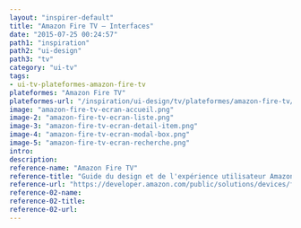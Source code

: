 ```yaml
---
layout: "inspirer-default"
title: "Amazon Fire TV – Interfaces"
date: "2015-07-25 00:24:57"
path1: "inspiration"
path2: "ui-design"
path3: "tv"
category: "ui-tv"
tags:
- ui-tv-plateformes-amazon-fire-tv
plateformes: "Amazon Fire TV"
plateformes-url: "/inspiration/ui-design/tv/plateformes/amazon-fire-tv/"
image: "amazon-fire-tv-ecran-accueil.png"
image-2: "amazon-fire-tv-ecran-liste.png"
image-3: "amazon-fire-tv-ecran-detail-item.png"
image-4: "amazon-fire-tv-ecran-modal-box.png"
image-5: "amazon-fire-tv-ecran-recherche.png"
intro:
description:
reference-name: "Amazon Fire TV"
reference-title: "Guide du design et de l'expérience utilisateur Amazon Fire TV"
reference-url: "https://developer.amazon.com/public/solutions/devices/fire-tv/docs/design-and-user-experience-guidelines"
reference-02-name:
reference-02-title:
reference-02-url:
---
```

